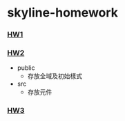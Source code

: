 # skyline-homework

### [HW1](./HW1/README.md)

### [HW2](./HW2/README.md)
- public 
  - 存放全域及初始樣式
- src
  - 存放元件

### [HW3](./HW3/README.md)

